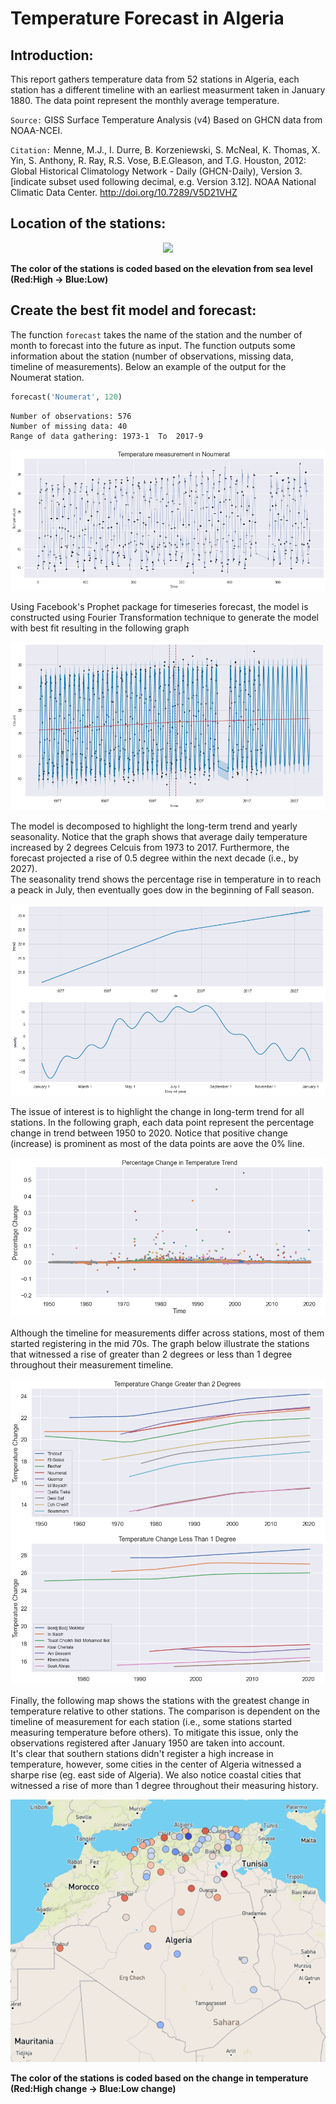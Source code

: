 # Temperature Forecast in Algeria

## Introduction:
This report gathers temperature data from 52 stations in Algeria, each station has a different timeline with an earliest measurment taken in January 1880. The data point represent the monthly average temperature.

```Source:``` GISS Surface Temperature Analysis (v4) Based on GHCN data from NOAA-NCEI.

```Citation:``` Menne, M.J., I. Durre, B. Korzeniewski, S. McNeal, K. Thomas, X. Yin, S. Anthony, R. Ray, 
R.S. Vose, B.E.Gleason, and T.G. Houston, 2012: Global Historical Climatology Network - 
Daily (GHCN-Daily), Version 3. [indicate subset used following decimal, 
e.g. Version 3.12]. 
NOAA National Climatic Data Center. http://doi.org/10.7289/V5D21VHZ  
  
  
## Location of the stations:
<p align="center"><img src="https://github.com/Tahahaha7/Temperature_Forecast_Algeria/blob/master/dz_station.png"></p>  

**The color of the stations is coded based on the elevation from sea level (Red:High → Blue:Low)**  
  
  
## Create the best fit model and forecast:
The function ```forecast``` takes the name of the station and the number of month to forecast into the future as input. The function outputs some information about the station (number of observations, missing data, timeline of measurements). Below an example of the output for the Noumerat station.
```python
forecast('Noumerat', 120)
```
```
Number of observations: 576
Number of missing data: 40
Range of data gathering: 1973-1  To  2017-9
```
![Github](https://github.com/Tahahaha7/Temperature_Forecast_Algeria/blob/master/noumerat.png)  
    
        
Using Facebook's Prophet package for timeseries forecast, the model is constructed using Fourier Transformation technique to generate the model with best fit resulting in the following graph

![Github](https://github.com/Tahahaha7/Temperature_Forecast_Algeria/blob/master/noumerat_model.png)
  
    
      
The model is decomposed to highlight the long-term trend and yearly seasonality. Notice that the graph shows that average daily temperature increased by 2 degrees Celcuis from 1973 to 2017. Furthermore, the forecast projected a rise of 0.5 degree within the next decade (i.e., by 2027).  
The seasonality trend shows the percentage rise in temperature in to reach a peack in July, then eventually goes dow in the beginning of Fall season.

![Github](https://github.com/Tahahaha7/Temperature_Forecast_Algeria/blob/master/noumerat_forecast.png)  
  
  
  
The issue of interest is to highlight the change in long-term trend for all stations. In the following graph, each data point represent the percentage change in trend between 1950 to 2020. Notice that positive change (increase) is prominent as most of the data points are aove the 0% line.  
  
![Github](https://github.com/Tahahaha7/Temperature_Forecast_Algeria/blob/master/percentage_change.png)  
  
  
Although the timeline for measurements differ across stations, most of them started registering in the mid 70s. The graph below illustrate the stations that witnessed a rise of greater than 2 degrees or less than 1 degree throughout their measurement timeline.  
  
![Github](https://github.com/Tahahaha7/Temperature_Forecast_Algeria/blob/master/temp_change.png)
  
  
Finally, the following map shows the stations with the greatest change in temperature relative to other stations. The comparison is dependent on the timeline of measurement for each station (i.e., some stations started measuring temperature before others). To mitigate this issue, only the observations registered after January 1950 are taken into account.  
It's clear that southern stations didn't register a high increase in temperature, however, some cities in the center of Algeria witnessed a sharpe rise (eg. east side of Algeria). We also notice coastal cities that witnessed a rise of more than 1 degree throughout their measuring history.  

<p align="center"><img src="https://github.com/Tahahaha7/Temperature_Forecast_Algeria/blob/master/final_algeria.png"></p>  
  
**The color of the stations is coded based on the change in temperature (Red:High change → Blue:Low change)**
